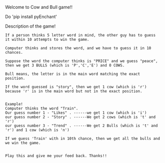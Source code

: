 Welcome to Cow and Bull game!!

Do 'pip install pyEnchant'

Description of the game!
    
    If a person thinks 5 letter word in mind, the other guy has to guess it within 10 attempts to win the game. 
    
    Computer thinks and stores the word, and we have to guess it in 10 chances.
    
    Suppose the word the computer thinks is "PRICE" and we guess "peace", then we get 3 BULLS (which is 'P','C','E') and 0 COWS. 
    
    Bull means, the letter is in the main word matching the exact position.
    
    If the word guessed is "story", then we get 1 cow (which is 'r') because 'r' is in the main word but not in the exact position.
    
    
    Example!
    Computer thinks the word "Train". 
    Our guess number 1 - "Likes" . ------we get 1 cow (which is 'i')
    our guess number 2 - "Story" . ------We get 2 cows (which is 't' and 'r')
    our guess number 3 - "Trend" . ------We get 2 Bulls (which is 't' and 'r') and 1 cow (which is 'n')
    
    If we guess 'Train' with in 10th chance, then we get all the bulls and we win the game.
    
    
    Play this and give me your feed back. Thanks!!
